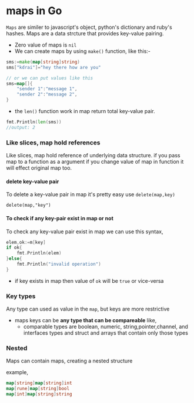 # maps in Go

`Maps` are similer to javascript's object, python's dictionary and ruby's hashes. Maps are a data strcture that provides key-value pairing.

- Zero value of maps is `nil`
- We can create maps by using `make()` function, like this:-

```go
sms:=make(map[string]string)
sms["kdrai"]="hey there how are you"

// or we can put values like this
sms=map[]{
    "sender 1":"message 1",
    "sender 2":"message 2",
}
```

- the `len()` function work in map return total key-value pair.

```go
fmt.Println(len(sms))
//output: 2
```
### Like slices, map hold references

Like slices, map hold reference of underlying data structure. if you pass map to a function as a argument if you change value of map in function it will effect original map too.

#### delete key-value pair

To delete a key-value pair in map it's pretty easy use `delete(map,key)` 

`delete(map,"key")`


#### To check if any key-pair exist in map or not

To check any key-value pair exist in map we can use this syntax,

```go
elem,ok:=m[key]
if ok{
    fmt.Println(elem)
}else{
    fmt.Println("invalid operation")
}
```

- if key exists in map then value of `ok` will be `true` or vice-versa

### Key types

Any type can used as value in the `map`, but keys are more restrictive

- maps keys can be **any type that can be compareable** like, 
  - comparable types are boolean, numeric, string,pointer,channel, and interfaces types and struct and arrays that contain only those types



### Nested

Maps can contain maps, creating a nested structure

example,

```go
map[string]map[string]int
map[rune]map[string]bool
map[int]map[string]string
```
